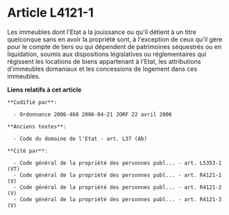 # Article L4121-1

Les immeubles dont l'Etat a la jouissance ou qu'il détient à un titre quelconque sans en avoir la propriété sont, à
l'exception de ceux qu'il gère pour le compte de tiers ou qui dépendent de patrimoines séquestrés ou en liquidation, soumis
aux dispositions législatives ou réglementaires qui régissent les locations de biens appartenant à l'Etat, les attributions
d'immeubles domaniaux et les concessions de logement dans ces immeubles.

**Liens relatifs à cet article**

	**Codifié par**:

	  - Ordonnance 2006-460 2006-04-21 JORF 22 avril 2006

	**Anciens textes**:

	  - Code du domaine de l'Etat - art. L37 (Ab)

	**Cité par**:

	  - Code général de la propriété des personnes publ... - art. L5353-1 (VT)
	  - Code général de la propriété des personnes publ... - art. R4121-1 (V)
	  - Code général de la propriété des personnes publ... - art. R4121-2 (V)
	  - Code général de la propriété des personnes publ... - art. R4121-3 (V)
